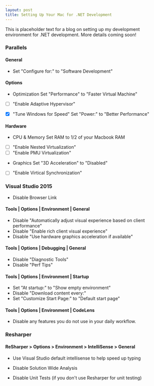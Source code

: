 ```yaml
---
layout: post
title: Setting Up Your Mac for .NET Development
---
```


This is placeholder text for a blog on setting up my development environment for .NET development. More details coming soon!

### Parallels

#### General
* Set "Configure for:" to "Software Development"

#### Options
* Optimization
Set "Performance" to "Faster Virtual Machine"
- [ ] "Enable Adaptive Hypervisor"
- [x] "Tune Windows for Speed"
Set "Power:" to "Better Performance"


#### Hardware
* CPU & Memory
Set RAM to 1/2 of your Macbook RAM

- [ ] "Enable Nested Virtualization"
- [ ] "Enable PMU Virtualization"
* Graphics
Set "3D Acceleration" to "Disabled"

- [ ] "Enable Virtical Synchronization"
 
### Visual Studio 2015

* Disable Browser Link

#### Tools | Options | Environment | General
* Disable "Automatically adjust visual experience based on client performance"
* Disable "Enable rich client visual experience"
* Disable "Use hardware graphics acceleration if available"


#### Tools | Options | Debugging | General
* Disable "Diagnostic Tools"
* Disable "Perf Tips"


#### Tools | Options | Environment | Startup
* Set "At startup:" to "Show empty environment"
* Disable "Download content every:"
* Set "Customize Start Page:" to "Default start page"

#### Tools | Options | Environment | CodeLens
* Disable any features you do not use in your daily workflow.

### Resharper

#### ReSharper > Options > Environment > IntelliSense > General
* Use Visual Studio default intellisense to help speed up typing

* Disable Solution Wide Analysis
* Disable Unit Tests (if you don't use Resharper for unit testing)
